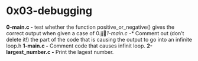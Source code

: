 # 0x03-debugging

**0-main.c -** test whether the function positive_or_negative() gives the correct output when given a case of 0.jj*1-main.c -** Comment out (don’t delete it!) the part of the code that is causing the output to go into an infinite loop.h
**1-main.c -** Comment code that causes infinit loop.
**2-largest_number.c -** Print the lagest number.






